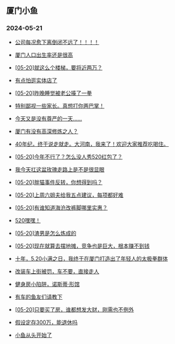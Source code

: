## 厦门小鱼 
### 2024-05-21

+ [公司每况愈下离倒闭不远了！！！！](http://bbs.xmfish.com/read-htm-tid-18193087.html)

+ [厦门人口出生率还是很高](http://bbs.xmfish.com/read-htm-tid-18192951.html)

+ [[05-20]就这么个楼梯，要将近两万？](http://bbs.xmfish.com/read-htm-tid-18193069.html)

+ [有点怕逛实体店了](http://bbs.xmfish.com/read-htm-tid-18193008.html)

+ [[05-20]昨晚睡觉被老公揍了一拳](http://bbs.xmfish.com/read-htm-tid-18193080.html)

+ [特别鄙视一些家长。真想打你两巴掌！](http://bbs.xmfish.com/read-htm-tid-18192978.html)

+ [今天又是没有尊严的一天……](http://bbs.xmfish.com/read-htm-tid-18193133.html)

+ [厦门有没有高深修炼之人？](http://bbs.xmfish.com/read-htm-tid-18192942.html)

+ [40年纪，终于说走就走。大河南，我来了！欢迎大家推荐吃喝住。](http://bbs.xmfish.com/read-htm-tid-18192994.html)

+ [[05-20]今年不行了？怎么没人秀520红包了？](http://bbs.xmfish.com/read-htm-tid-18193077.html)

+ [我今天扛这盆玫瑰走路上是不是很显眼](http://bbs.xmfish.com/read-htm-tid-18193164.html)

+ [[05-20]胖猫事件反转，你想得到吗？](http://bbs.xmfish.com/read-htm-tid-18193004.html)

+ [[05-20]上周六姐夫给我五点建议，每项都好难](http://bbs.xmfish.com/read-htm-tid-18193295.html)

+ [[05-20]有谁知道海沧改裤脚哪里实惠？](http://bbs.xmfish.com/read-htm-tid-18193064.html)

+ [520嘿嘿！](http://bbs.xmfish.com/read-htm-tid-18193131.html)

+ [[05-20]渣男是怎么炼成的](http://bbs.xmfish.com/read-htm-tid-18193032.html)

+ [[05-20]现在就算去摆地摊，竞争也是巨大，根本赚不到钱](http://bbs.xmfish.com/read-htm-tid-18193123.html)

+ [十年，5.20小满之日，我终于在厦门打造出了年轻人的太极拳群体](http://bbs.xmfish.com/read-htm-tid-18193151.html)

+ [改装车上街被罚，车不要，直接走人](http://bbs.xmfish.com/read-htm-tid-18193141.html)

+ [健身房小陷阱，诺斯蒂·形馆](http://bbs.xmfish.com/read-htm-tid-18193157.html)

+ [有车的鱼友们请教下](http://bbs.xmfish.com/read-htm-tid-18193178.html)

+ [[05-20]只要买了房，谁都想发大财，刚需也不例外](http://bbs.xmfish.com/read-htm-tid-18193091.html)

+ [假设定存300万，能退休吗](http://bbs.xmfish.com/read-htm-tid-18193425.html)

+ [小鱼从头开始了](http://bbs.xmfish.com/read-htm-tid-18193146.html)


